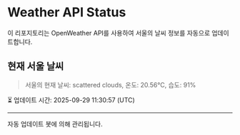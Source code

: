 
# Weather API Status

이 리포지토리는 OpenWeather API를 사용하여 서울의 날씨 정보를 자동으로 업데이트합니다.

## 현재 서울 날씨
> 서울의 현재 날씨: scattered clouds, 온도: 20.56°C, 습도: 91%

⏳ 업데이트 시간: 2025-09-29 11:30:57 (UTC)

---
자동 업데이트 봇에 의해 관리됩니다.
